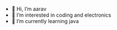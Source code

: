 - 👋 Hi, I’m aarav
- 👀 I’m interested in coding and electronics
- 🌱 I’m currently learning java


<!---
arno400/arno400 is a ✨ special ✨ repository because its `README.md` (this file) appears on your GitHub profile.
You can click the Preview link to take a look at your changes.
--->


